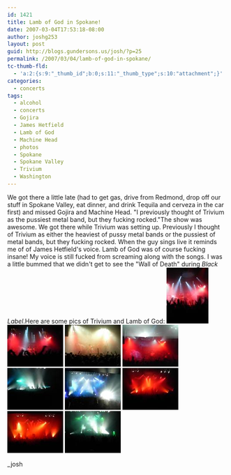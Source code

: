 ```yaml
---
id: 1421
title: Lamb of God in Spokane!
date: 2007-03-04T17:53:18-08:00
author: joshg253
layout: post
guid: http://blogs.gundersons.us/josh/?p=25
permalink: /2007/03/04/lamb-of-god-in-spokane/
tc-thumb-fld:
  - 'a:2:{s:9:"_thumb_id";b:0;s:11:"_thumb_type";s:10:"attachment";}'
categories:
  - concerts
tags:
  - alcohol
  - concerts
  - Gojira
  - James Hetfield
  - Lamb of God
  - Machine Head
  - photos
  - Spokane
  - Spokane Valley
  - Trivium
  - Washington
---
```

We got there a little late (had to get gas, drive from Redmond, drop off our stuff in Spokane Valley, eat dinner, and drink Tequila and cerveza in the car first) and missed Gojira and Machine Head. "I previously thought of Trivium as the pussiest metal band, but they fucking rocked."The show was awesome. We got there while Trivium was setting up. Previously I thought of Trivium as either the heaviest of pussy metal bands or the pussiest of metal bands, but they fucking rocked. When the guy sings live it reminds me of of James Hetfield's voice. Lamb of God was of course fucking insane! My voice is still fucked from screaming along with the songs. I was a little bummed that we didn't get to see the "Wall of Death" during <em>Black Label</em>.Here are some pics of Trivium and Lamb of God:
<a href="/wp-content/uploads/2007/03/0301071944.jpg" title="0301071944.jpg"><img src="/wp-content/uploads/2007/03/0301071944.thumbnail.jpg" title="0301071944.jpg" alt="0301071944.jpg" /></a> <a href="/wp-content/uploads/2007/03/0301071945.jpg" title="0301071945.jpg"><img src="/wp-content/uploads/2007/03/0301071945.thumbnail.jpg" title="0301071945.jpg" alt="0301071945.jpg" /></a> <a href="/wp-content/uploads/2007/03/0301071945a.jpg" title="0301071945a.jpg"><img src="/wp-content/uploads/2007/03/0301071945a.thumbnail.jpg" title="0301071945a.jpg" alt="0301071945a.jpg" /></a> <a href="/wp-content/uploads/2007/03/0301072013b.jpg" title="0301072013b.jpg"><img src="/wp-content/uploads/2007/03/0301072013b.thumbnail.jpg" title="0301072013b.jpg" alt="0301072013b.jpg" /></a> <a href="/wp-content/uploads/2007/03/0301072100.jpg" title="0301072100.jpg"><img src="/wp-content/uploads/2007/03/0301072100.thumbnail.jpg" title="0301072100.jpg" alt="0301072100.jpg" /></a> <a href="/wp-content/uploads/2007/03/0301072101.jpg" title="0301072101.jpg"><img src="/wp-content/uploads/2007/03/0301072101.thumbnail.jpg" title="0301072101.jpg" alt="0301072101.jpg" /></a> <a href="/wp-content/uploads/2007/03/0301072112.jpg" title="0301072112.jpg"><img src="/wp-content/uploads/2007/03/0301072112.thumbnail.jpg" title="0301072112.jpg" alt="0301072112.jpg" /></a> <a href="/wp-content/uploads/2007/03/0301072112a.jpg" title="0301072112a.jpg"><img src="/wp-content/uploads/2007/03/0301072112a.thumbnail.jpg" title="0301072112a.jpg" alt="0301072112a.jpg" /></a> <a href="/wp-content/uploads/2007/03/0301072121a.jpg" title="0301072121a.JPG"><img src="/wp-content/uploads/2007/03/0301072121a.thumbnail.JPG" title="0301072121a.JPG" alt="0301072121a.JPG" /></a>

_josh